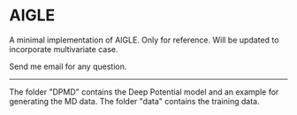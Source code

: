 # AIGLE
A minimal implementation of AIGLE. Only for reference. Will be updated to incorporate multivariate case.

Send me email for any question.

------------
The folder "DPMD" contains the Deep Potential model and an example for generating the MD data. 
The folder "data" contains the training data.
